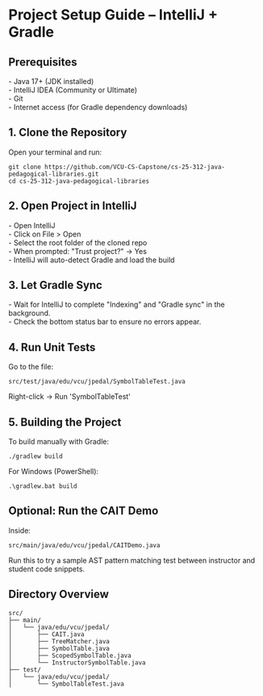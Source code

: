 # **Project Setup Guide – IntelliJ \+ Gradle**

## **Prerequisites**

\- Java 17+ (JDK installed)  
\- IntelliJ IDEA (Community or Ultimate)  
\- Git  
\- Internet access (for Gradle dependency downloads)

## **1\. Clone the Repository**

Open your terminal and run:

```
git clone https://github.com/VCU-CS-Capstone/cs-25-312-java-pedagogical-libraries.git
cd cs-25-312-java-pedagogical-libraries
```

## **2\. Open Project in IntelliJ**

\- Open IntelliJ  
\- Click on File \> Open  
\- Select the root folder of the cloned repo  
\- When prompted: "Trust project?" → Yes  
\- IntelliJ will auto-detect Gradle and load the build

## **3\. Let Gradle Sync**

\- Wait for IntelliJ to complete "Indexing" and "Gradle sync" in the background.  
\- Check the bottom status bar to ensure no errors appear.

## **4\. Run Unit Tests**

Go to the file:

```
src/test/java/edu/vcu/jpedal/SymbolTableTest.java
```

Right-click → Run 'SymbolTableTest'

## **5\. Building the Project**

To build manually with Gradle:

```
./gradlew build
```

For Windows (PowerShell):

```
.\gradlew.bat build
```

## **Optional: Run the CAIT Demo**

Inside:

```
src/main/java/edu/vcu/jpedal/CAITDemo.java
```

Run this to try a sample AST pattern matching test between instructor and student code snippets.

## **Directory Overview**

```
src/  
├── main/  
│   └── java/edu/vcu/jpedal/  
│       ├── CAIT.java  
│       ├── TreeMatcher.java  
│       ├── SymbolTable.java  
│       ├── ScopedSymbolTable.java  
│       └── InstructorSymbolTable.java  
├── test/  
│   └── java/edu/vcu/jpedal/  
│       └── SymbolTableTest.java
```